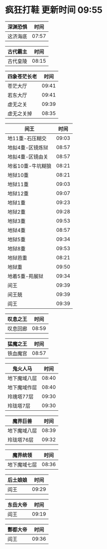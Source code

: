 # 疯狂打鞋 更新时间 09:55

| 深渊恐惧   | 时间    |
|--------|-------|
| 这济海底 | 07:57 |

| 古代霸主   | 时间    |
|--------|-------|
| 古代皇陵 | 08:15 |

| 四象苍茫长老   | 时间    |
|--------|-------|
| 苍茫大厅 | 09:41 |
| 若东大厅 | 09:41 |
| 虚无之关 | 09:39 |
| 虚无之关掉 | 08:35 |

| 间王   | 时间    |
|--------|-------|
| 地11重-石压糊交 | 09:03 |
| 地拟4重-区镜炼狱 | 08:57 |
| 地拟4重-区镜由关 | 08:57 |
| 地省10重-牛坑糊狼 | 08:21 |
| 地狱10重 | 08:21 |
| 地狱11重 | 09:03 |
| 地狱12重 | 09:07 |
| 地狱1重 | 09:23 |
| 地狱2重 | 09:28 |
| 地狱3重 | 09:53 |
| 地狱4重 | 08:57 |
| 地狱5重 | 09:34 |
| 地狱8重 | 09:53 |
| 地狱芭重 | 08:21 |
| 地狱重 | 09:50 |
| 地着5重-苑展狱 | 09:34 |
| 间王 | 09:39 |
| 间王兢 | 09:39 |
| 阎王 | 09:39 |

| 叹息之王   | 时间    |
|--------|-------|
| 叹息回廊 | 08:59 |

| 猛魔之王   | 时间    |
|--------|-------|
| 铁血魔宫 | 08:57 |

| 鬼火人马   | 时间    |
|--------|-------|
| 地下魔域八层 | 08:40 |
| 地下魔域作层 | 08:40 |
| 玲瑰塔77层 | 09:30 |
| 玲珑塔7层 | 09:30 |

| 魔界巨兽   | 时间    |
|--------|-------|
| 地下魔域八层 | 08:39 |
| 玲珑塔76层 | 09:32 |

| 魔界统领   | 时间    |
|--------|-------|
| 地下魔域七层 | 08:36 |

| 后土娘娘   | 时间    |
|--------|-------|
| 阎王 | 09:29 |

| 东岳大帝   | 时间    |
|--------|-------|
| 阎王 | 09:19 |

| 酆都大帝   | 时间    |
|--------|-------|
| 阎王 | 09:36 |
